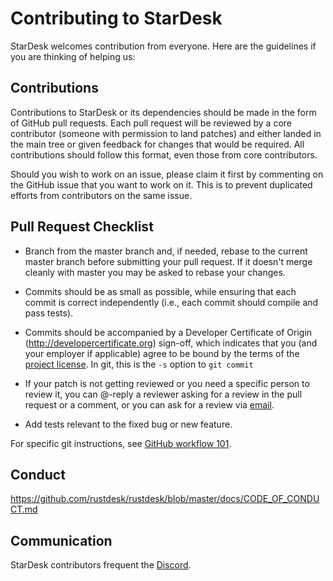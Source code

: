 # Contributing to StarDesk

StarDesk welcomes contribution from everyone. Here are the guidelines if you are
thinking of helping us:

## Contributions

Contributions to StarDesk or its dependencies should be made in the form of GitHub
pull requests. Each pull request will be reviewed by a core contributor
(someone with permission to land patches) and either landed in the main tree or
given feedback for changes that would be required. All contributions should
follow this format, even those from core contributors.

Should you wish to work on an issue, please claim it first by commenting on
the GitHub issue that you want to work on it. This is to prevent duplicated
efforts from contributors on the same issue.

## Pull Request Checklist

- Branch from the master branch and, if needed, rebase to the current master
  branch before submitting your pull request. If it doesn't merge cleanly with
  master you may be asked to rebase your changes.

- Commits should be as small as possible, while ensuring that each commit is
  correct independently (i.e., each commit should compile and pass tests).

- Commits should be accompanied by a Developer Certificate of Origin
  (http://developercertificate.org) sign-off, which indicates that you (and
  your employer if applicable) agree to be bound by the terms of the
  [project license](../LICENCE). In git, this is the `-s` option to `git commit`

- If your patch is not getting reviewed or you need a specific person to review
  it, you can @-reply a reviewer asking for a review in the pull request or a
  comment, or you can ask for a review via [email](mailto:info@rustdesk.com).

- Add tests relevant to the fixed bug or new feature.

For specific git instructions, see [GitHub workflow 101](https://github.com/servo/servo/wiki/GitHub-workflow).

## Conduct

https://github.com/rustdesk/rustdesk/blob/master/docs/CODE_OF_CONDUCT.md

## Communication

StarDesk contributors frequent the [Discord](https://discord.gg/nDceKgxnkV).
